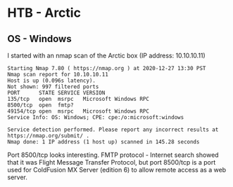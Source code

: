 # HTB - Arctic
## OS - Windows

I started with an nmap scan of the Arctic box (IP address: 10.10.10.11)

```
Starting Nmap 7.80 ( https://nmap.org ) at 2020-12-27 13:30 PST
Nmap scan report for 10.10.10.11
Host is up (0.096s latency).
Not shown: 997 filtered ports
PORT      STATE SERVICE VERSION
135/tcp   open  msrpc   Microsoft Windows RPC
8500/tcp  open  fmtp?
49154/tcp open  msrpc   Microsoft Windows RPC
Service Info: OS: Windows; CPE: cpe:/o:microsoft:windows

Service detection performed. Please report any incorrect results at https://nmap.org/submit/ .
Nmap done: 1 IP address (1 host up) scanned in 145.28 seconds

```

Port 8500/tcp looks interesting. FMTP protocol - Internet search showed that it was Flight Message Transfer Protocol, 
but port 8500/tcp is a port used for ColdFusion MX Server (edition 6) to allow remote access as a web server.
